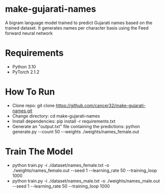 # make-gujarati-names
A bigram language model trained to predict Gujarati names based on the trained dataset. It generates names per character basis using the Feed forward neural network

# Requirements
- Python 3.10
- PyTorch 2.1.2

# How To Run
- Clone repo: 
  git clone https://github.com/cancer32/make-gujarati-names.git
- Change directory:
  cd make-gujarati-names
- Install dependencies:
  pip install -r requirements.txt
- Generate an "output.txt" file containing the predictions:
  python generate.py --count 50 --weights ./weights/names_female.out

# Train The Model
- python train.py -i ./dataset/names_female.txt -o ./weights/names_female.out --seed 1 --learning_rate 50 --training_loop 1000
- python train.py -i ./dataset/names_male.txt -o ./weights/names_male.out --seed 1 --learning_rate 50 --training_loop 1000
